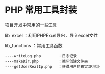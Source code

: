 # PHP 常用工具封装
项目开发中常用的一些工具



lib_excel	   ：利用PHPExcel导出，导入excel文件

lib_functions  ：常用工具函数

	----writeLog.php 		：日志记录
	----makeDir.php  		：循环创建文件夹
	----getUserRealIp.php   ：获得用户的真实IP地址

